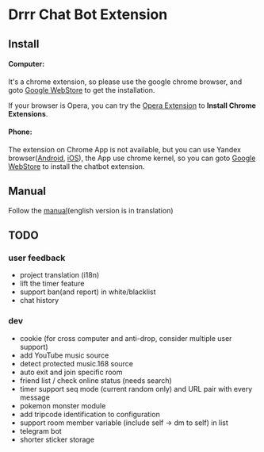# Drrr Chat Bot Extension

## Install

#### Computer:

It's a chrome extension, so please use the google chrome browser, and goto [Google WebStore](https://chrome.google.com/webstore/detail/drrr-chatbot-extension/fkmpnkcjocenkliehpdhlfbmdmdnokgm) to get the installation.

If your browser is Opera, you can try the [Opera Extension](https://addons.opera.com/zh-tw/extensions/details/install-chrome-extensions/) to **Install Chrome Extensions**.

#### Phone:

The extension on Chrome App is not available, but you can use Yandex browser([Android](https://play.google.com/store/apps/details?id=ru.yandex.searchplugin&hl=en_US), [iOS](https://apps.apple.com/tw/app/yandex-browser/id483693909)), the App use chrome kernel, so you can goto [Google WebStore](https://chrome.google.com/webstore/detail/drrr-chatbot-extension/fkmpnkcjocenkliehpdhlfbmdmdnokgm) to install the chatbot extension.

## Manual

Follow the [manual](https://nobodyzxc.github.io/drrr-botext-manual/)(english version is in translation)

## TODO

### user feedback

- project translation (i18n)
- lift the timer feature
- support ban(and report) in white/blacklist
- chat history 

### dev

- cookie (for cross computer and anti-drop, consider multiple user support)
- add YouTube music source
- detect protected music.168 source
- auto exit and join specific room
- friend list / check online status (needs search)
- timer support seq mode (current random only) and URL pair with every message
- pokemon monster module 
- add tripcode identification to configuration
- support room member variable (include self -> dm to self) in list
- telegram bot
- shorter sticker storage

